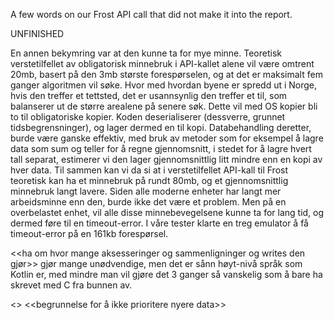 A few words on our Frost API call that did not make it into the report.

UNFINISHED


En annen bekymring var at den kunne ta for mye minne. Teoretisk verstetilfellet av obligatorisk minnebruk i API-kallet alene vil være omtrent 20mb, basert på den 3mb største forespørselen, og at det er maksimalt fem ganger algoritmen vil søke. Hvor med hvordan byene er spredd ut i Norge, hvis den treffer et tettsted, det er usannsynlig den treffer et til, som balanserer ut de større arealene på senere søk. Dette vil med OS kopier bli to til obligatoriske kopier. Koden deserialiserer (dessverre, grunnet tidsbegrensninger), og lager dermed en til kopi. Databehandling deretter, burde være ganske effektiv, med bruk av metoder som for eksempel å lagre data som sum og teller for å regne gjennomsnitt, i stedet for å lagre hvert tall separat, estimerer vi den lager gjennomsnittlig litt mindre enn en kopi av hver data. Til sammen kan vi da si at i verstetilfellet API-kall til Frost teoretisk kan ha et minnebruk på rundt 80mb, og et gjennomsnittlig minnebruk langt lavere. Siden alle moderne enheter har langt mer arbeidsminne enn den, burde ikke det være et problem. Men på en overbelastet enhet, vil alle disse minnebevegelsene kunne ta for lang tid, og dermed føre til en timeout-error. I våre tester klarte en treg emulator å få timeout-error på en 161kb forespørsel.

<<ha om hvor mange aksesseringer og sammenligninger og writes den gjør>> gjør mange unødvendige, men det er sånn høyt-nivå språk som Kotlin er, med mindre man vil gjøre det 3 ganger så vanskelig som å bare ha skrevet med C fra bunnen av. 

<<kan ikke hente bare nyere data>> <<begrunnelse for å ikke prioritere nyere data>> 